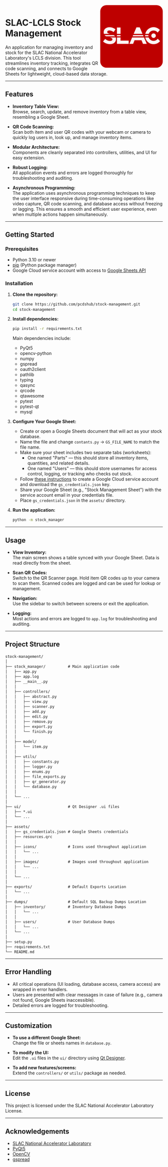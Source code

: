 <img src="assets/images/slac_logo.jpg" alt="SLAC-LCLS" width="200" style="float:right; border-radius: 20px;">

# SLAC-LCLS Stock Management

An application for managing inventory and stock for the SLAC National Accelerator Laboratory's LCLS division. This
tool streamlines inventory tracking, integrates QR code scanning, and connects to Google Sheets for lightweight,
cloud-based data storage.

---

## Features

- **Inventory Table View:**  
  Browse, search, update, and remove inventory from a table view, resembling a Google Sheet.

- **QR Code Scanning:**  
  Scan both item and user QR codes with your webcam or camera to quickly log users in, look up, and manage inventory
  items.

- **Modular Architecture:**  
  Components are cleanly separated into controllers, utilities, and UI for easy extension.

- **Robust Logging:**  
  All application events and errors are logged thoroughly for troubleshooting and auditing.

- **Asynchronous Programming:**  
  The application uses asynchronous programming techniques to keep the user interface responsive during
  time-consuming operations like video capture, QR code scanning, and database access without freezing or lagging.
  This ensures a smooth and efficient user experience, even when multiple actions happen simultaneously.

---

## Getting Started

### Prerequisites

- Python 3.10 or newer
- [pip](https://pip.pypa.io/en/stable/) (Python package manager)
- Google Cloud service account with access
  to [Google Sheets API](https://developers.google.com/sheets/api/quickstart/python)

### Installation

1. **Clone the repository:**
   ```bash
   git clone https://github.com/pcdshub/stock-management.git
   cd stock-management
   ```

2. **Install dependencies:**
   ```bash
   pip install -r requirements.txt
   ```
   Main dependencies include:
	- PyQt5
	- opencv-python
	- numpy
	- gspread
	- oauth2client
	- pathlib
	- typing
	- qasync
	- qrcode
	- qtawesome
	- pytest
	- pytest-qt
	- mysql

3. **Configure Your Google Sheet:**
	- Create or open a Google Sheets document that will act as your stock database.
	- Name the file and change `contants.py` -> `GS_FILE_NAME` to match the file name.
	- Make sure your sheet includes two separate tabs (worksheets):
		- One named "Parts" — this should store all inventory items, quantities, and related details.
		- One named "Users" — this should store usernames for access control, logging, or tracking who checks out stock.
	- Follow [these instructions](https://gspread.readthedocs.io/en/latest/oauth2.html) to create a Google Cloud service
	  account and download the `gs_credentials.json` key.
	- Share your Google Sheet (e.g., "Stock Management Sheet") with the service account email in your credentials file.
	- Place `gs_credentials.json` in the `assets/` directory.

4. **Run the application:**
   ```bash
   python -m stock_manager
   ```

---

## Usage

- **View Inventory:**  
  The main screen shows a table synced with your Google Sheet. Data is read directly from the sheet.

- **Scan QR Codes:**  
  Switch to the QR Scanner page. Hold item QR codes up to your camera to scan them. Scanned codes are logged and can be
  used for lookup or management.

- **Navigation:**  
  Use the sidebar to switch between screens or exit the application.

- **Logging:**  
  Most actions and errors are logged to `app.log` for troubleshooting and auditing.

---

## Project Structure

```
stock-management/
│
├── stock_manager/          # Main application code
│   ├── app.py
│   ├── app.log
│   ├── __main__.py
│   │
│   ├── controllers/
│   │   ├── abstract.py
│   │   ├── view.py
│   │   ├── scanner.py
│   │   ├── add.py
│   │   ├── edit.py
│   │   ├── remove.py
│   │   ├── export.py
│   │   └── finish.py
│   │
│   ├── model/
│   │   └── item.py
│   │
│   ├── utils/
│   │   ├── constants.py
│   │   ├── logger.py
│   │   ├── enums.py
│   │   ├── file_exports.py
│   │   ├── qr_generator.py
│   │   └── database.py
│   │
│   └── ...
│
├── ui/                     # Qt Designer .ui files
│   ├── *.ui
│   └── ...
│
├── assets/
│   ├── gs_credentials.json # Google Sheets credentials
│   ├── resources.qrc
│   │
│   ├── icons/              # Icons used throughout application
│   │   └── ...
│   │
│   ├── images/             # Images used throughout application
│   │   └── ...
│   │
│   └── ...
│
├── exports/                # Default Exports Location
│   └── ...
│
├── dumps/                  # Default SQL Backup Dumps Location
│   ├── inventory/          # Inventory Database Dumps
│   │   └── ...
│   │
│   ├── users/              # User Database Dumps
│   │   └── ...
│   └── ...
│
├── setup.py
├── requirements.txt
└── README.md
```

---

## Error Handling

- All critical operations (UI loading, database access, camera access) are wrapped in error handlers.
- Users are presented with clear messages in case of failure (e.g., camera not found, Google Sheets inaccessible).
- Detailed errors are logged for troubleshooting.

---

## Customization

- **To use a different Google Sheet:**  
  Change the file or sheets names in `database.py`.

- **To modify the UI:**  
  Edit the `.ui` files in the `ui/` directory using [Qt Designer](https://build-system.fman.io/qt-designer-download).

- **To add new features/screens:**  
  Extend the `controllers/` or `utils/` package as needed.

---

## License

This project is licensed under the SLAC National Accelerator Laboratory License.

---

## Acknowledgements

- [SLAC National Accelerator Laboratory](https://www6.slac.stanford.edu/)
- [PyQt5](https://www.riverbankcomputing.com/static/Docs/PyQt5/introduction.html)
- [OpenCV](https://opencv.org/)
- [gspread](https://gspread.readthedocs.io/)